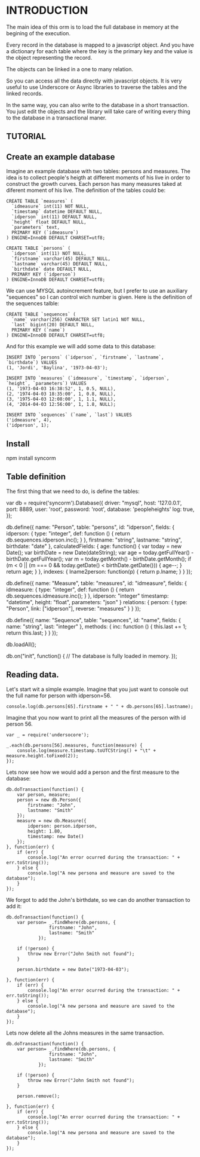 INTRODUCTION
============

The main idea of this orm is to load the full database in memory at the begining of the execution.

Every record in the database is mapped to a javascript object. And you have a dictionary for each table where the key is the primary key and the value is the object representing the record.

The objects can be linked in a one to many relation.

So you can access all the data directly with javascript objects. It is very useful to use Underscore or Async libraries to traverse the tables and the linked records.

In the same way, you can also write to the database in a short transaction. You just edit the objects and the library will take care of writing every thing to the database in a transactional maner.


TUTORIAL
---------


## Create an example database

Imagine an example database with two tables: persons and measures. The idea is to collect people's heigth at different moments of his live in order to construct the growth curves. Each person has many measures taked at diferent moment of his live. The definition of the tables could be:

	CREATE TABLE `measures` (
	  `idmeasure` int(11) NOT NULL,
	  `timestamp` datetime DEFAULT NULL,
	  `idperson` int(11) DEFAULT NULL,
	  `height` float DEFAULT NULL,
	  `parameters` text,
	  PRIMARY KEY (`idmeasure`)
	) ENGINE=InnoDB DEFAULT CHARSET=utf8;

	CREATE TABLE `persons` (
	  `idperson` int(11) NOT NULL,
	  `firstname` varchar(45) DEFAULT NULL,
	  `lastname` varchar(45) DEFAULT NULL,
	  `birthdate` date DEFAULT NULL,
	  PRIMARY KEY (`idperson`)
	) ENGINE=InnoDB DEFAULT CHARSET=utf8;

We can use MYSQL autoincrement feature, but I prefer to use an auxiliary "sequences" so I can control wich number is given. Here is the definition of the sequences talble:

	CREATE TABLE `sequences` (
	  `name` varchar(256) CHARACTER SET latin1 NOT NULL,
	  `last` bigint(20) DEFAULT NULL,
	  PRIMARY KEY (`name`)
	) ENGINE=InnoDB DEFAULT CHARSET=utf8;

And for this example we will add some data to this database:

	INSERT INTO `persons` (`idperson`, `firstname`, `lastname`, `birthdate`) VALUES
	(1, 'Jordi', 'Baylina', '1973-04-03');

	INSERT INTO `measures` (`idmeasure`, `timestamp`, `idperson`, `height`, `parameters`) VALUES
	(1, '1973-04-03 16:38:52', 1, 0.5, NULL),
	(2, '1974-04-03 18:35:00', 1, 0.8, NULL),
	(3, '1975-04-03 12:08:00', 1, 1.1, NULL),
	(4, '2014-04-03 12:56:00', 1, 1.8, NULL);

	INSERT INTO `sequences` (`name`, `last`) VALUES
	('idmeasure', 4),
	('idperson', 1);


## Install

npm install syncorm

## Table definition

The first thing that we need to do, is define the tables:

var db = require('syncorm').Database({
	driver: "mysql",
	host: '127.0.0.1',
	port: 8889,
	user: 'root',
	password: 'root',
	database: 'peopleheights'
	log: true,
});

db.define({
	name: "Person",
	table: "persons",
	id: "idperson",
	fields: {
		idperson: {
			type: "integer",
			def: function () {
				return db.sequences.idperson.inc();
			}
		},
		firstname: "string",
		lastname: "string",
		birthdate: "date"
	},
	calculatedFields: {
		age: function() {
			var today = new Date();
			var birthDate = new Date(dateString);
			var age = today.getFullYear() - birthDate.getFullYear();
			var m = today.getMonth() - birthDate.getMonth();
			if (m < 0 || (m === 0 && today.getDate() < birthDate.getDate()))
			{
				age--;
			}
			return age;
		}
	},
	indexes: {
		lname2person: function(p) {
			return p.lname;
		}
	}
});

db.define({
	name: "Measure",
	table: "measures",
	id: "idmeasure",
	fields: {
		idmeasure: {
			type: "integer",
			def: function () {
				return db.sequences.idmeasure.inc();
			}
		},
		idperson: "integer"
		timestamp: "datetime",
		height: "float",
		parameters: "json"
	}
	relations: {
		person: {
			type: "Person",
			link: ["idperson"],
			reverse: "measures"
		}
	}
});

db.define({
	name: "Sequence",
	table: "sequences",
	id: "name",
	fields: {
		name: "string",
		last: "integer"
	},
	methods: {
		inc: function () {
			this.last += 1;
			return this.last;
		}
	}
});

db.loadAll();

db.on("init", function() {
	// The database is fully loaded in memory.
});

## Reading data.


Let's start wit a simple example. Imagine that you just want to console out the full name for person with idperson=56.

	console.log(db.persons[65].firstname + " " + db.persons[65].lastname);
	

Imagine that you now want to print all the measures of the person with id person 56.

	var _ = require('undersocore');

	_.each(db.persons[56].measures, function(measure) {
		console.log(measure.timestamp.toUTCString() + "\t" + measure.height.toFixed(2));
	});


Lets now see how we would add a person and the first measure to the database:


	db.doTransaction(function() {
		var person, measure;
		person = new db.Person({
			firstname: "John",
			lastname: "Smith"
		});
		measure = new db.Measure({
			idperson: person.idperson,
			height: 1.80,
			timestamp: new Date()
		});
	}, function(err) {
		if (err) {
			console.log("An error ocurred during the transaction: " + err.toString());
		} else {
			console.log("A new persona and measure are saved to the database");
		}
	});


We forgot to add the John's birthdate, so we can do another transaction to add it:

	db.doTransaction(function() {
		var person= _.findWhere(db.persons, {
					firstname: "John",
					lastname: "Smith"
				});

		if (!person) {
			throw new Error("John Smith not found");
		}

		person.birthdate = new Date("1973-04-03");

	}, function(err) {
		if (err) {
			console.log("An error ocurred during the transaction: " + err.toString());
		} else {
			console.log("A new persona and measure are saved to the database");
		}
	});


Lets now delete all the Johns measures in the same transaction.

	db.doTransaction(function() {
		var person= _.findWhere(db.persons, {
					firstname: "John",
					lastname: "Smith"
				});

		if (!person) {
			throw new Error("John Smith not found");
		}

		person.remove();

	}, function(err) {
		if (err) {
			console.log("An error ocurred during the transaction: " + err.toString());
		} else {
			console.log("A new persona and measure are saved to the database");
		}
	});

